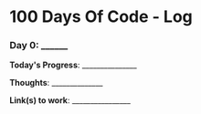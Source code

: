 # 100 Days Of Code - Log

### Day 0: ______

**Today's Progress**: _______________

**Thoughts**: ______________

**Link(s) to work**: ________________
